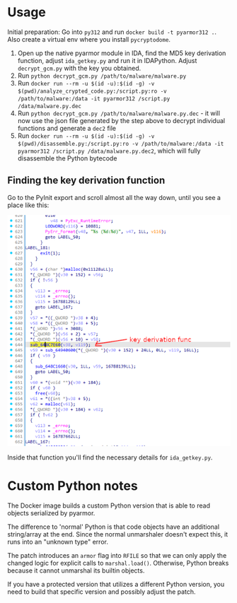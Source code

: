 # Usage

Initial preparation: Go into `py312` and run `docker build -t pyarmor312 .`. Also create a virtual env where you install `pycryptodome`.

1. Open up the native pyarmor module in IDA, find the MD5 key derivation function, adjust `ida_getkey.py` and run it in IDAPython. Adjust `decrypt_gcm.py` with the key you obtained.
1. Run `python decrypt_gcm.py /path/to/malware/malware.py`
1. Run `docker run --rm -u $(id -u):$(id -g) -v $(pwd)/analyze_crypted_code.py:/script.py:ro -v /path/to/malware:/data -it pyarmor312 /script.py /data/malware.py.dec`
1. Run `python decrypt_gcm.py /path/to/malware/malware.py.dec` - it will now use the json file generated by the step above to decrypt individual functions and generate a `dec2` file
1. Run `docker run --rm -u $(id -u):$(id -g) -v $(pwd)/disassemble.py:/script.py:ro -v /path/to/malware:/data -it pyarmor312 /script.py /data/malware.py.dec2`, which will fully disassemble the Python bytecode


## Finding the key derivation function

Go to the PyInit export and scroll almost all the way down, until you see a place like this:

![Screenshot](screenshots/pyarmor_runtime_key_func.png)

Inside that function you'll find the necessary details for `ida_getkey.py`.


# Custom Python notes

The Docker image builds a custom Python version that is able to read objects serialized by pyarmor.

The difference to 'normal' Python is that code objects have an additional string/array at the end.
Since the normal unmarshaler doesn't expect this, it runs into an "unknown type" error.

The patch introduces an `armor` flag into `RFILE` so that we can only apply the changed logic for explicit calls to `marshal.load()`.
Otherwise, Python breaks because it cannot unmarshal its builtin objects.

If you have a protected version that utilizes a different Python version, you need to build that specific version and possibly adjust the patch.

